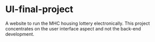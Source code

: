 UI-final-project
================

A website to run the MHC housing lottery electronically. This project concentrates on the user interface aspect and not the back-end development.
